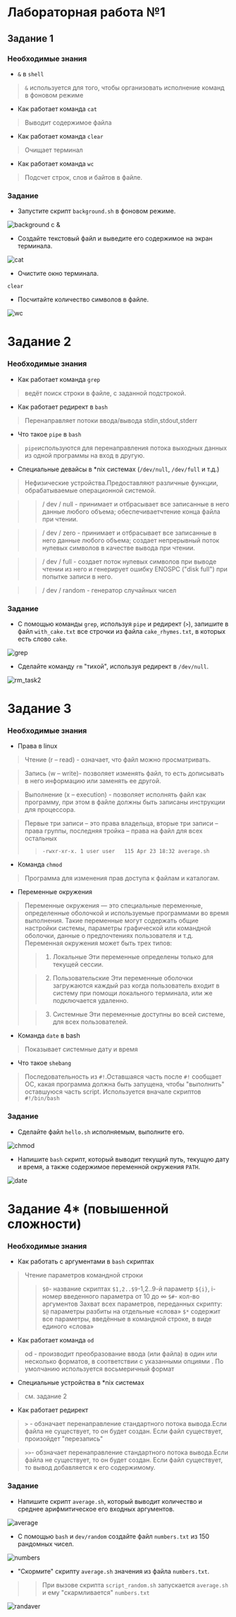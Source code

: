 # Лабораторная работа №1

## Задание 1

### Необходимые знания

* `&` в `shell`

> `&` используется для того, чтобы организовать исполнение команд в фоновом режиме

* Как работает команда `cat`

> Выводит содержимое файла

* Как работает команда `clear`

> Очищает терминал

* Как работает команда `wc`

> Подсчет строк, слов и байтов в файле.


### Задание

* Запустите скрипт `background.sh` в фоновом режиме.

![background с &](pics/background.png)

* Создайте текстовый файл и выведите его содержимое на экран терминала.

![cat](pics/cat.png)

* Очистите окно терминала.

`clear`

* Посчитайте количество символов в файле.

![wc](pics/wc.png)

# Задание 2

### Необходимые знания

* Как работает команда `grep`

> ведёт поиск строки в файле, с заданной подстрокой.

* Как работает редирект в `bash`

> Перенаправляет потоки ввода/вывода stdin,stdout,stderr 

* Что такое `pipe` в `bash`

> `pipe`используются для перенаправления потока выходных данных из одной программы на вход в другую.

* Специальные девайсы в *nix системах (`/dev/null`, `/dev/full` и т.д.)

> Нефизические устройства.Предоставляют различные функции, обрабатываемые операционной системой.

>>/ dev / null  - принимает и отбрасывает все записанные в него данные любого объема; обеспечиваетчтение конца файла при чтении.

>>/ dev / zero  - принимает и отбрасывает все записанные в него данные любого объема; создает непрерывный поток нулевых символов в качестве вывода при чтении.

>>/ dev / full  - создает поток нулевых символов при выводе чтении из него и генерирует ошибку ENOSPC ("disk full") при попытке записи в него.

>>/ dev / random - генератор случайных чисел


### Задание

* С помощью команды `grep`, используя `pipe` и редирект (`>`), запишите в файл `with_cake.txt` все строчки из файла `cake_rhymes.txt`, в которых есть слово `cake`.

![grep](pics/grep.png)

* Сделайте команду `rm` "тихой", используя редирект в `/dev/null`.

![rm_task2](pics/rm_task2.png)

# Задание 3

### Необходимые знания

* Права в linux

>Чтение (r – read) - означает, что файл можно просматривать. 

>Запись (w – write)- позволяет изменять файл, то есть дописывать в него информацию или заменять ее другой.

>Выполнение (x – execution) - позволяет исполнять файл как программу, при этом в файле должны быть записаны инструкции для процессора.

>Первые три записи – это права владельца, вторые три записи – права группы, последняя тройка – права на файл для всех остальных
>> `-rwxr-xr-x. 1 user user   115 Apr 23 18:32 average.sh`

* Команда `chmod`

> Программа для изменения прав доступа к файлам и каталогам.

* Переменные окружения

>Переменные окружения — это специальные переменные, определенные оболочкой и используемые программами во время выполнения.
>Такие переменные могут содержать общие настройки системы, параметры графической или командной оболочки, данные о предпочтениях пользователя и т.д. 
>Переменная окружения может быть трех типов:
>
>>1. Локальные
>    Эти переменные определены только для текущей сессии. 
>
>>2. Пользовательские
>    Эти переменные оболочки загружаются каждый раз когда пользователь входит в систему при помощи локального терминала, или же подключается удаленно.
>
>>3. Системные
>    Эти переменные доступны во всей системе, для всех пользователей.

* Команда `date` в bash
> Показывает системные дату и время

* Что такое `shebang`
> Последовательность из `#!`.Оставшаяся часть после `#!` сообщает ОС, какая программа должна быть запущена, чтобы "выполнить" оставшуюся часть script.
> Используется вначале скриптов `#!/bin/bash`

### Задание

* Сделайте файл `hello.sh` исполняемым, выполните его.

![chmod](pics/chmod_task3.png)

* Напишите `bash` скрипт, который выводит текущий путь, текущую дату и время, а также содержимое переменной окружения `PATH`.

![date](pics/date_task3.png)

# Задание 4\* (повышенной сложности)

### Необходимые знания

* Как работать с аргументами в `bash` скриптах

>Чтение параметров командной строки
>>`$0`- название скриптах
>>`$1,2..$9`-1,2..9-й параметр
>>`${i}`, i- номер введенного параметра от 10 до ∞
>>`$#`- кол-во аргументов
>>Захват всех параметров, переданных скрипту:
>>`$@`  параметры разбиты на отдельные «слова»
>>`$*`  содержит все параметры, введённые в командной строке, в виде единого «слова»

* Как работает команда `od`

>od - производит преобразование ввода (или файла) в один или несколько форматов, в соответствии с указанными опциями . 
>По умолчанию используется восьмеричный формат

* Специальные устройства в *nix системах

>см. задание 2

* Как работает редирект

> `>` - обзначает перенаправление стандартного потока вывода.Если файла не существует, то он будет создан. Если файл существует, произойдет "перезапись"

> `>>`- обзначает перенаправление стандартного потока вывода.Если файла не существует, то он будет создан. Если файл существует, то вывод добавляется к его содержимому.

### Задание

* Напишите скрипт `average.sh`, который выводит количество и среднее арифмитическое его входных аргументов.

![average](pics/average.png)

* С помощью `bash` и `dev/random` создайте файл `numbers.txt` из 150 рандомных чисел.

![numbers](pics/numbers_task4.png)

* "Скормите" скрипту `average.sh` значения из файла `numbers.txt`.

>>При вызове скрипта `script_random.sh` запускается `average.sh` и ему "скармливается" `numbers.txt`

![randaver](pics/randaver_task4.png)
